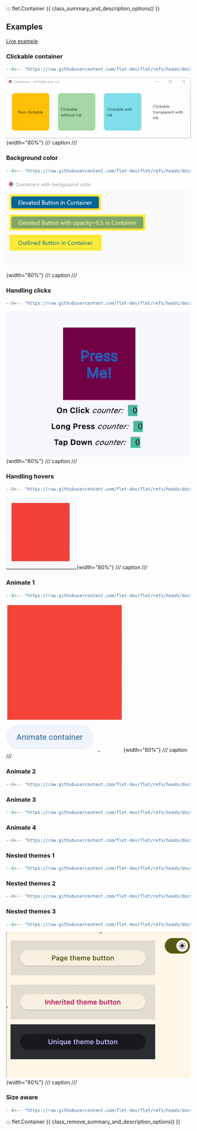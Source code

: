 ::: flet.Container
{{ class_summary_and_description_options() }}

## Examples

[Live example](https://flet-controls-gallery.fly.dev/layout/container)

### Clickable container

```python
--8<-- "https://raw.githubusercontent.com/flet-dev/flet/refs/heads/docs/sdk/python/examples/controls/container/clickable.py"
```

![clickable](https://raw.githubusercontent.com/flet-dev/flet/docs/sdk/python/examples/controls/container/media/clickable.gif){width="80%"}
/// caption
///

### Background color

```python
--8<-- "https://raw.githubusercontent.com/flet-dev/flet/refs/heads/docs/sdk/python/examples/controls/container/background-color.py"
```

![background-color](https://raw.githubusercontent.com/flet-dev/flet/docs/sdk/python/examples/controls/container/media/background-color.png){width="80%"}
/// caption
///

### Handling clicks

```python
--8<-- "https://raw.githubusercontent.com/flet-dev/flet/refs/heads/docs/sdk/python/examples/controls/container/handling-clicks.py"
```

![handling-clicks](https://raw.githubusercontent.com/flet-dev/flet/docs/sdk/python/examples/controls/container/media/handling-clicks.gif){width="80%"}
/// caption
///

### Handling hovers

```python
--8<-- "https://raw.githubusercontent.com/flet-dev/flet/refs/heads/docs/sdk/python/examples/controls/container/handling-hovers.py"
```

![handling-hovers](https://raw.githubusercontent.com/flet-dev/flet/docs/sdk/python/examples/controls/container/media/handling-hovers.gif){width="80%"}
/// caption
///

### Animate 1

```python
--8<-- "https://raw.githubusercontent.com/flet-dev/flet/refs/heads/docs/sdk/python/examples/controls/container/animate-1.py"
```

![animate-1](https://raw.githubusercontent.com/flet-dev/flet/docs/sdk/python/examples/controls/container/media/animate-1.gif){width="80%"}
/// caption
///

### Animate 2

```python
--8<-- "https://raw.githubusercontent.com/flet-dev/flet/refs/heads/docs/sdk/python/examples/controls/container/animate-2.py"
```

### Animate 3

```python
--8<-- "https://raw.githubusercontent.com/flet-dev/flet/refs/heads/docs/sdk/python/examples/controls/container/animate-3.py"
```

### Animate 4

```python
--8<-- "https://raw.githubusercontent.com/flet-dev/flet/refs/heads/docs/sdk/python/examples/controls/container/animate-4.py"
```

### Nested themes 1

```python
--8<-- "https://raw.githubusercontent.com/flet-dev/flet/refs/heads/docs/sdk/python/examples/controls/container/nested-themes-1.py"
```

### Nested themes 2

```python
--8<-- "https://raw.githubusercontent.com/flet-dev/flet/refs/heads/docs/sdk/python/examples/controls/container/nested-themes-2.py"
```

### Nested themes 3

```python
--8<-- "https://raw.githubusercontent.com/flet-dev/flet/refs/heads/docs/sdk/python/examples/controls/container/nested-themes-3.py"
```

![nested-themes-3](https://raw.githubusercontent.com/flet-dev/flet/docs/sdk/python/examples/controls/container/media/nested-themes-3.gif){width="80%"}
/// caption
///

### Size aware

```python
--8<-- "https://raw.githubusercontent.com/flet-dev/flet/refs/heads/docs/sdk/python/examples/controls/container/size-aware.py"
```

::: flet.Container
{{ class_remove_summary_and_description_options() }}
